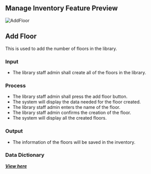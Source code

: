 ## Manage Inventory Feature Preview
![AddFloor](https://github.com/JakePatolilic/vsulib-ms/assets/114040840/6e9e1d26-aca8-441a-a391-00a7a8b300cc)
## Add Floor
This is used to add the number of floors in the library.
### Input
- The library staff admin shall create all of the floors in the library.
### Process
- The library staff admin shall press the add floor button.
-	The system will display the data needed for the floor created.
-	The library staff admin enters the name of the floor.
-	The library staff admin confirms the creation of the floor.
-	The system will display all the created floors.
### Output 
- The information of the floors will be saved in the inventory.
### Data Dictionary
[***View here***](https://github.com/JakePatolilic/vsulib-ms/blob/main/Features/Manage%20Inventory/Functions/Data%20Dictionary.md)
